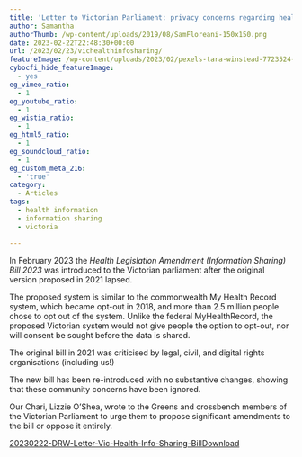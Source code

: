 ```yaml
---
title: 'Letter to Victorian Parliament: privacy concerns regarding health information sharing system'
author: Samantha
authorThumb: /wp-content/uploads/2019/08/SamFloreani-150x150.png
date: 2023-02-22T22:48:30+00:00
url: /2023/02/23/vichealthinfosharing/
featureImage: /wp-content/uploads/2023/02/pexels-tara-winstead-7723524-scaled-1.jpg
cybocfi_hide_featureImage:
  - yes
eg_vimeo_ratio:
  - 1
eg_youtube_ratio:
  - 1
eg_wistia_ratio:
  - 1
eg_html5_ratio:
  - 1
eg_soundcloud_ratio:
  - 1
eg_custom_meta_216:
  - 'true'
category:
  - Articles
tags:
  - health information
  - information sharing
  - victoria

---
```

In February 2023 the _Health Legislation Amendment (Information Sharing) Bill 2023_ was introduced to the Victorian parliament after the original version proposed in 2021 lapsed.

The proposed system is similar to the commonwealth My Health Record system, which became opt-out in 2018, and more than 2.5 million people chose to opt out of the system. Unlike the federal MyHealthRecord, the proposed Victorian system would not give people the option to opt-out, nor will consent be sought before the data is shared.

The original bill in 2021 was criticised by legal, civil, and digital rights organisations (including us!)

The new bill has been re-introduced with no substantive changes, showing that these community concerns have been ignored.

Our Chari, Lizzie O&#8217;Shea, wrote to the Greens and crossbench members of the Victorian Parliament to urge them to propose significant amendments to the bill or oppose it entirely.

<div data-wp-interactive="" class="wp-block-file">
  <a id="wp-block-file--media-1de87148-41bc-4c30-a266-99ee971a17f6" href="/wp-content/uploads/2023/02/20230222-DRW-Letter-Vic-Health-Info-Sharing-Bill.pdf">20230222-DRW-Letter-Vic-Health-Info-Sharing-Bill</a><a href="/wp-content/uploads/2023/02/20230222-DRW-Letter-Vic-Health-Info-Sharing-Bill.pdf" class="wp-block-file__button wp-element-button" download aria-describedby="wp-block-file--media-1de87148-41bc-4c30-a266-99ee971a17f6">Download</a>
</div>
